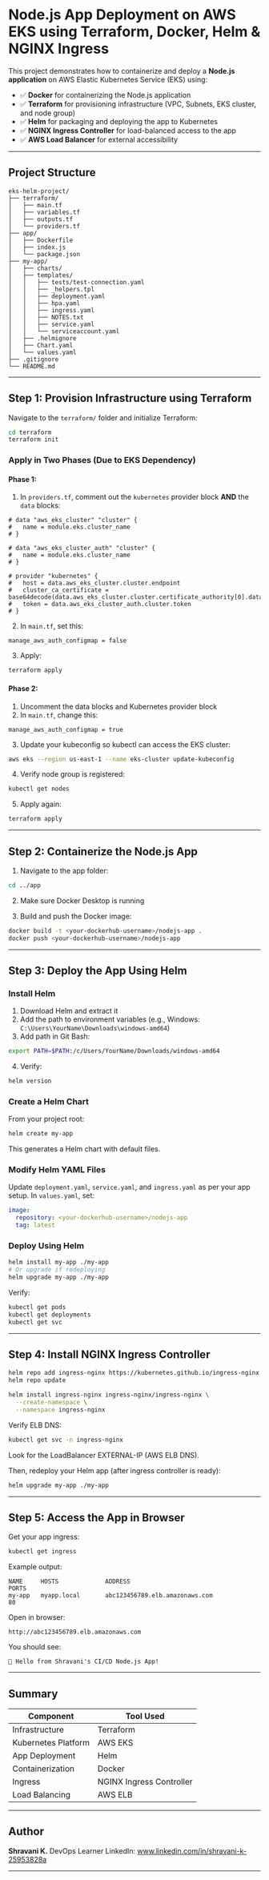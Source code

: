#  Node.js App Deployment on AWS EKS using Terraform, Docker, Helm & NGINX Ingress

This project demonstrates how to containerize and deploy a **Node.js application** on AWS Elastic Kubernetes Service (EKS) using:

* ✅ **Docker** for containerizing the Node.js application
* ✅ **Terraform** for provisioning infrastructure (VPC, Subnets, EKS cluster, and node group)
* ✅ **Helm** for packaging and deploying the app to Kubernetes
* ✅ **NGINX Ingress Controller** for load-balanced access to the app
* ✅ **AWS Load Balancer** for external accessibility

---

##  Project Structure

```
eks-helm-project/
├── terraform/
│   ├── main.tf
│   ├── variables.tf
│   ├── outputs.tf
│   └── providers.tf
├── app/
│   ├── Dockerfile
│   ├── index.js
│   └── package.json
├── my-app/
│   ├── charts/
│   ├── templates/
│   │   ├── tests/test-connection.yaml
│   │   ├── _helpers.tpl
│   │   ├── deployment.yaml
│   │   ├── hpa.yaml
│   │   ├── ingress.yaml
│   │   ├── NOTES.txt
│   │   ├── service.yaml
│   │   └── serviceaccount.yaml
│   ├── .helmignore
│   ├── Chart.yaml
│   └── values.yaml
├── .gitignore
└── README.md
```

---

##  Step 1: Provision Infrastructure using Terraform

Navigate to the `terraform/` folder and initialize Terraform:

```bash
cd terraform
terraform init
```

###  Apply in Two Phases (Due to EKS Dependency)

#### Phase 1:

1. In `providers.tf`, comment out the `kubernetes` provider block **AND** the `data` blocks:

```hcl
# data "aws_eks_cluster" "cluster" {
#   name = module.eks.cluster_name
# }

# data "aws_eks_cluster_auth" "cluster" {
#   name = module.eks.cluster_name
# }

# provider "kubernetes" {
#   host = data.aws_eks_cluster.cluster.endpoint
#   cluster_ca_certificate = base64decode(data.aws_eks_cluster.cluster.certificate_authority[0].data)
#   token = data.aws_eks_cluster_auth.cluster.token
# }
```

2. In `main.tf`, set this:

```hcl
manage_aws_auth_configmap = false
```

3. Apply:

```bash
terraform apply
```

#### Phase 2:

1. Uncomment the data blocks and Kubernetes provider block
2. In `main.tf`, change this:

```hcl
manage_aws_auth_configmap = true
```

3. Update your kubeconfig so kubectl can access the EKS cluster:

```bash
aws eks --region us-east-1 --name eks-cluster update-kubeconfig
```

4. Verify node group is registered:

```bash
kubectl get nodes
```

5. Apply again:

```bash
terraform apply
```

---

##  Step 2: Containerize the Node.js App

1. Navigate to the app folder:

```bash
cd ../app
```

2. Make sure Docker Desktop is running

3. Build and push the Docker image:

```bash
docker build -t <your-dockerhub-username>/nodejs-app .
docker push <your-dockerhub-username>/nodejs-app
```

---

##  Step 3: Deploy the App Using Helm

### Install Helm

1. Download Helm and extract it
2. Add the path to environment variables (e.g., Windows: `C:\Users\YourName\Downloads\windows-amd64`)
3. Add path in Git Bash:

```bash
export PATH=$PATH:/c/Users/YourName/Downloads/windows-amd64
```

4. Verify:

```bash
helm version
```

### Create a Helm Chart

From your project root:

```bash
helm create my-app
```

This generates a Helm chart with default files.

### Modify Helm YAML Files

Update `deployment.yaml`, `service.yaml`, and `ingress.yaml` as per your app setup.
In `values.yaml`, set:

```yaml
image:
  repository: <your-dockerhub-username>/nodejs-app
  tag: latest
```

### Deploy Using Helm

```bash
helm install my-app ./my-app
# Or upgrade if redeploying
helm upgrade my-app ./my-app
```

Verify:

```bash
kubectl get pods
kubectl get deployments
kubectl get svc
```

---

##  Step 4: Install NGINX Ingress Controller

```bash
helm repo add ingress-nginx https://kubernetes.github.io/ingress-nginx
helm repo update

helm install ingress-nginx ingress-nginx/ingress-nginx \
  --create-namespace \
  --namespace ingress-nginx
```

Verify ELB DNS:

```bash
kubectl get svc -n ingress-nginx
```

Look for the LoadBalancer EXTERNAL-IP (AWS ELB DNS).

Then, redeploy your Helm app (after ingress controller is ready):

```bash
helm upgrade my-app ./my-app
```

---

##  Step 5: Access the App in Browser

Get your app ingress:

```bash
kubectl get ingress
```

Example output:

```
NAME     HOSTS             ADDRESS                                                                   PORTS
my-app   myapp.local       abc123456789.elb.amazonaws.com                                           80
```

Open in browser:

```
http://abc123456789.elb.amazonaws.com
```

You should see:

```
🚀 Hello from Shravani's CI/CD Node.js App!
```

---

##  Summary

| Component           | Tool Used                |
| ------------------- | ------------------------ |
| Infrastructure      | Terraform                |
| Kubernetes Platform | AWS EKS                  |
| App Deployment      | Helm                     |
| Containerization    | Docker                   |
| Ingress             | NGINX Ingress Controller |
| Load Balancing      | AWS ELB                  |

---

## Author

**Shravani K.**
DevOps Learner
LinkedIn: www.linkedin.com/in/shravani-k-25953828a

---




